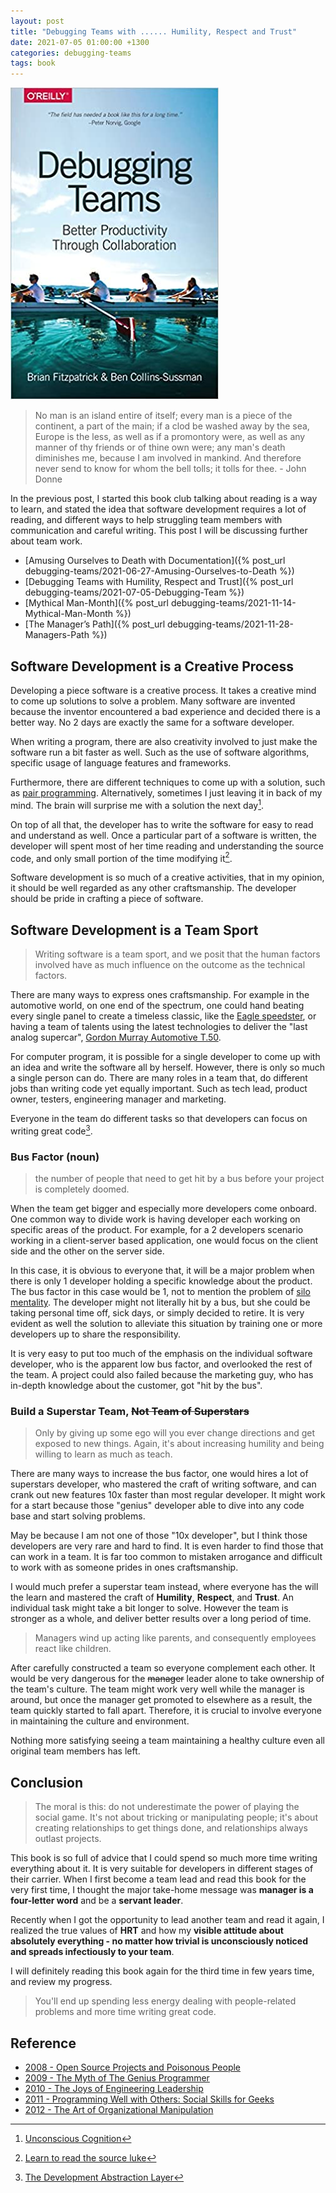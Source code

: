 ```yaml
---
layout: post
title: "Debugging Teams with ...... Humility, Respect and Trust"
date: 2021-07-05 01:00:00 +1300
categories: debugging-teams
tags: book
---
```


![Debugging-teams](/assets/book/debugging-teams.jpg)

> No man is an island entire of itself;
> every man is a piece of the continent, a part of the main;
> if a clod be washed away by the sea, Europe is the less, as well as if a promontory were, as well as any manner of thy friends or of thine own were;
> any man's death diminishes me, because I am involved in mankind.
> And therefore never send to know for whom the bell tolls; it tolls for thee. - John Donne

In the previous post, I started this book club talking about reading is a way to learn, and stated the idea that software development requires a lot of reading, and different ways to help struggling team members with communication and careful writing. This post I will be discussing further about team work.

- [Amusing Ourselves to Death with Documentation]({% post_url debugging-teams/2021-06-27-Amusing-Ourselves-to-Death %})
- [Debugging Teams with Humility, Respect and Trust]({% post_url debugging-teams/2021-07-05-Debugging-Team %})
- [Mythical Man-Month]({% post_url debugging-teams/2021-11-14-Mythical-Man-Month %})
- [The Manager’s Path]({% post_url debugging-teams/2021-11-28-Managers-Path %})

## Software Development is a Creative Process

Developing a piece software is a creative process. It takes a creative mind to come up solutions to solve a problem. Many software are invented because the inventor encountered a bad experience and decided there is a better way. No 2 days are exactly the same for a software developer.

When writing a program, there are also creativity involved to just make the software run a bit faster as well. Such as the use of software algorithms, specific usage of language features and frameworks.

Furthermore, there are different techniques to come up with a solution, such as [pair programming](https://en.wikipedia.org/wiki/Pair_programming). Alternatively, sometimes I just leaving it in back of my mind. The brain will surprise me with a solution the next day[^1].

On top of all that, the developer has to write the software for easy to read and understand as well. Once a particular part of a software is written, the developer will spent most of her time reading and understanding the source code, and only small portion of the time modifying it[^2].

Software development is so much of a creative activities, that in my opinion, it should be well regarded as any other craftsmanship. The developer should be pride in crafting a piece of software.

## Software Development is a Team Sport

> Writing software is a team sport, and we posit that the human factors involved have as much influence on the outcome as the technical factors.

There are many ways to express ones craftsmanship. For example in the automotive world, on one end of the spectrum, one could hand beating every single panel to create a timeless classic, like the [Eagle speedster](https://www.eaglegb.com/9/jaguar-e-type-special-editions/eagle-speedster), or having a team of talents using the latest technologies to deliver the "last analog supercar", [Gordon Murray Automotive T.50](https://gordonmurrayautomotive.com/cars/t50).

For computer program, it is possible for a single developer to come up with an idea and write the software all by herself. However, there is only so much a single person can do. There are many roles in a team that, do different jobs than writing code yet equally important. Such as tech lead, product owner, testers, engineering manager and marketing.

Everyone in the team do different tasks so that developers can focus on writing great code[^3].

### Bus Factor (noun)

> the number of people that need to get hit by a bus before your project is completely doomed.

When the team get bigger and especially more developers come onboard. One common way to divide work is having developer each working on specific areas of the product. For example, for a 2 developers scenario working in a client-server based application, one would focus on the client side and the other on the server side.

In this case, it is obvious to everyone that, it will be a major problem when there is only 1 developer holding a specific knowledge about the product. The bus factor in this case would be 1, not to mention the problem of [silo mentality](https://en.wikipedia.org/wiki/Information_silo). The developer might not literally hit by a bus, but she could be taking personal time off, sick days, or simply decided to retire. It is very evident as well the solution to alleviate this situation by training one or more developers up to share the responsibility.

It is very easy to put too much of the emphasis on the individual software developer, who is the apparent low bus factor, and overlooked the rest of the team. A project could also failed because the marketing guy, who has in-depth knowledge about the customer, got "hit by the bus".

### Build a Superstar Team, ~~Not Team of Superstars~~

> Only by giving up some ego will you ever change directions and get exposed to new things. Again, it's about increasing humility and being willing to learn as much as teach.

There are many ways to increase the bus factor, one would hires a lot of superstars developer, who mastered the craft of writing software, and can crank out new features 10x faster than most regular developer. It might work for a start because those "genius" developer able to dive into any code base and start solving problems.

May be because I am not one of those "10x developer", but I think those developers are very rare and hard to find. It is even harder to find those that can work in a team. It is far too common to mistaken arrogance and difficult to work with as someone prides in ones craftsmanship.

I would much prefer a superstar team instead, where everyone has the will the learn and mastered the craft of **Humility**, **Respect**, and **Trust**. An individual task might take a bit longer to solve. However the team is stronger as a whole, and deliver better results over a long period of time.

> Managers wind up acting like parents, and consequently employees react like children.

After carefully constructed a team so everyone complement each other. It would be very dangerous for the ~~manager~~ leader alone to take ownership of the team's culture. The team might work very well while the manager is around, but once the manager get promoted to elsewhere as a result, the team quickly started to fall apart. Therefore, it is crucial to involve everyone in maintaining the culture and environment.

Nothing more satisfying seeing a team maintaining a healthy culture even all original team members has left.

## Conclusion

> The moral is this: do not underestimate the power of playing the social game. It's not about tricking or manipulating people; it's about creating relationships to get things done, and relationships always outlast projects.

This book is so full of advice that I could spend so much more time writing everything about it. It is very suitable for developers in different stages of their carrier. When I first become a team lead and read this book for the very first time, I thought the major take-home message was **manager is a four-letter word** and be a **servant leader**.

Recently when I got the opportunity to lead another team and read it again, I realized the true values of **HRT** and how my **visible attitude about absolutely everything - no matter how trivial is unconsciously noticed and spreads infectiously to your team**.

I will definitely reading this book again for the third time in few years time, and review my progress.

> You'll end up spending less energy dealing with people-related problems and more time writing great code.

## Reference

- [2008 - Open Source Projects and Poisonous People](https://youtu.be/-F-3E8pyjFo)
- [2009 - The Myth of The Genius Programmer](https://youtu.be/0SARbwvhupQ)
- [2010 - The Joys of Engineering Leadership](https://youtu.be/skD1fjxSRog)
- [2011 - Programming Well with Others: Social Skills for Geeks](https://youtu.be/q-7l8cnpI4k)
- [2012 - The Art of Organizational Manipulation](https://youtu.be/OTCuYzAw31Y)

[^1]: [Unconscious Cognition](https://en.wikipedia.org/wiki/Unconscious_cognition)
[^2]: [Learn to read the source luke](https://blog.codinghorror.com/learn-to-read-the-source-luke/)
[^3]: [The Development Abstraction Layer](https://www.joelonsoftware.com/2006/04/11/the-development-abstraction-layer-2/)
